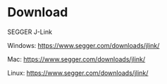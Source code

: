 # Download 

SEGGER J-Link

Windows:    https://www.segger.com/downloads/jlink/

Mac:        https://www.segger.com/downloads/jlink/

Linux:      https://www.segger.com/downloads/jlink/
